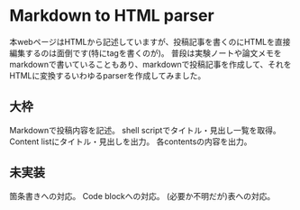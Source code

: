 # Markdown to HTML parser

本webページはHTMLから記述していますが、投稿記事を書くのにHTMLを直接編集するのは面倒です(特にtagを書くのが)。
普段は実験ノートや論文メモをmarkdownで書いていることもあり、markdownで投稿記事を作成して、それをHTMLに変換するいわゆるparserを作成してみました。

## 大枠

Markdownで投稿内容を記述。
shell scriptでタイトル・見出し一覧を取得。
Content listにタイトル・見出しを出力。
各contentsの内容を出力。

## 未実装

箇条書きへの対応。
Code blockへの対応。
(必要か不明だが)表への対応。
